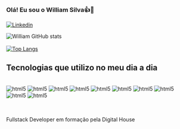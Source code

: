 ### Olá! Eu sou o William Silva👍🤝

[![Linkedin](https://img.shields.io/badge/LinkedIn-0077B5?style=for-the-badge&logo=linkedin&logoColor=white)](https://www.linkedin.com/in/william-silva-817673106/)

![William GitHub stats](https://github-readme-stats.vercel.app/api?username=wkoju84&show_icons=true&theme=tokyonight)<br><br>
[![Top Langs](https://github-readme-stats.vercel.app/api/top-langs/?username=wkoju84&layout=compact&theme=darcula)](https://github.com/anuraghazra/github-readme-stats)

## Tecnologias que utilizo no meu dia a dia

<div style: "display: inline_block><br>
<img align = "center" alt = "html5" src = "https://img.shields.io/badge/HTML5-E34F26?style=for-the-badge&logo=html5&logoColor=white">
<img align = "center" alt = "html5" src = "https://img.shields.io/badge/CSS3-1572B6?style=for-the-badge&logo=css3&logoColor=white">
<img align = "center" alt = "html5" src = "https://img.shields.io/badge/JavaScript-323330?style=for-the-badge&logo=javascript&logoColor=F7DF1E">
<img align = "center" alt = "html5" src = "https://img.shields.io/badge/Sass-CC6699?style=for-the-badge&logo=sass&logoColor=white">
<img align = "center" alt = "html5" src = "https://img.shields.io/badge/Java-ED8B00?style=for-the-badge&logo=java&logoColor=white">
<img align = "center" alt = "html5" src = "https://img.shields.io/badge/React-20232A?style=for-the-badge&logo=react&logoColor=61DAFB">
<img align = "center" alt = "html5" src = "https://img.shields.io/badge/Bootstrap-563D7C?style=for-the-badge&logo=bootstrap&logoColor=white">
<img align = "center" alt = "html5" src = "https://img.shields.io/badge/Spring-6DB33F?style=for-the-badge&logo=spring&logoColor=white">
<img align = "center" alt = "html5" src = "https://img.shields.io/badge/MySQL-00000F?style=for-the-badge&logo=mysql&logoColor=white">
<img align = "center" alt = "html5" src = "https://img.shields.io/badge/Amazon_AWS-232F3E?style=for-the-badge&logo=amazon-aws&logoColor=white">

</div><br><br>

Fullstack Developer em formação pela Digital House
